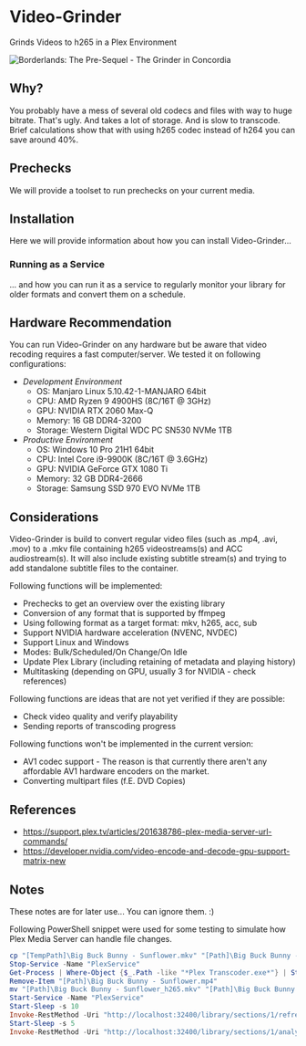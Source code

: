 # Video-Grinder

Grinds Videos to h265 in a Plex Environment

![Borderlands: The Pre-Sequel - The Grinder in Concordia](https://static.wikia.nocookie.net/borderlands/images/1/10/GrinderPreSequel.jpg/revision/latest/scale-to-width-down/300?cb=20180222220705)

## Why?

You probably have a mess of several old codecs and files with way to huge bitrate. That's ugly.
And takes a lot of storage. And is slow to transcode. Brief calculations show that with using h265 codec 
instead of h264 you can save around 40%.

## Prechecks

We will provide a toolset to run prechecks on your current media.

## Installation

Here we will provide information about how you can install Video-Grinder...

### Running as a Service

... and how you can run it as a service to regularly monitor your library for older formats and 
convert them on a schedule.

## Hardware Recommendation

You can run Video-Grinder on any hardware but be aware that video recoding requires a fast computer/server. 
We tested it on following configurations:

- _Development Environment_
  - OS: Manjaro Linux 5.10.42-1-MANJARO 64bit
  - CPU: AMD Ryzen 9 4900HS (8C/16T @ 3GHz)
  - GPU: NVIDIA RTX 2060 Max-Q
  - Memory: 16 GB DDR4-3200
  - Storage: Western Digital WDC PC SN530 NVMe 1TB
- _Productive Environment_
  - OS: Windows 10 Pro 21H1 64bit
  - CPU: Intel Core i9-9900K (8C/16T @ 3.6GHz)
  - GPU: NVIDIA GeForce GTX 1080 Ti 
  - Memory: 32 GB DDR4-2666
  - Storage: Samsung SSD 970 EVO NVMe 1TB 

## Considerations

Video-Grinder is build to convert regular video files (such as .mp4, .avi, .mov) to a .mkv file containing 
h265 videostreams(s) and ACC audiostream(s). It will also include existing subtitle stream(s) and trying 
to add standalone subtitle files to the container. 

Following functions will be implemented:

- Prechecks to get an overview over the existing library
- Conversion of any format that is supported by ffmpeg
- Using following format as a target format: mkv, h265, acc, sub
- Support NVIDIA hardware acceleration (NVENC, NVDEC)
- Support Linux and Windows
- Modes: Bulk/Scheduled/On Change/On Idle
- Update Plex Library (including retaining of metadata and playing history)
- Multitasking (depending on GPU, usually 3 for NVIDIA - check references)

Following functions are ideas that are not yet verified if they are possible:

- Check video quality and verify playability
- Sending reports of transcoding progress

Following functions won't be implemented in the current version:

- AV1 codec support - The reason is that currently there aren't any affordable AV1 hardware encoders on the market.
- Converting multipart files (f.E. DVD Copies)

## References

- https://support.plex.tv/articles/201638786-plex-media-server-url-commands/
- https://developer.nvidia.com/video-encode-and-decode-gpu-support-matrix-new

## Notes

These notes are for later use... You can ignore them. :)

Following PowerShell snippet were used for some testing to simulate how Plex Media Server can handle file changes.

```powershell
cp "[TempPath]\Big Buck Bunny - Sunflower.mkv" "[Path]\Big Buck Bunny - Sunflower_h265.mkv"
Stop-Service -Name "PlexService"
Get-Process | Where-Object {$_.Path -like "*Plex Transcoder.exe*"} | Stop-Process -Force
Remove-Item "[Path]\Big Buck Bunny - Sunflower.mp4"
mv "[Path]\Big Buck Bunny - Sunflower_h265.mkv" "[Path]\Big Buck Bunny - Sunflower.mkv"
Start-Service -Name "PlexService"
Start-Sleep -s 10
Invoke-RestMethod -Uri "http://localhost:32400/library/sections/1/refresh?X-Plex-Token=[Token]"
Start-Sleep -s 5
Invoke-RestMethod -Uri "http://localhost:32400/library/sections/1/analyse?X-Plex-Token=[Token]"
```